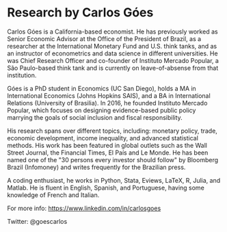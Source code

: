 # Research by Carlos Góes

Carlos Góes is a California-based economist. He has previously worked as Senior Economic Advisor at the Office of the President of Brazil, as a researcher at the International Monetary Fund and U.S. think tanks, and as an instructor of econometrics and data science in different universities. He was Chief Research Officer and co-founder of Instituto Mercado Popular, a São Paulo-based think tank and is currently on leave-of-absense from that institution.

Góes is a PhD student in Economics (UC San Diego), holds a MA in International Economics (Johns Hopkins SAIS), and a BA in International Relations (University of Brasilia). In 2016, he founded Instituto Mercado Popular, which focuses on designing evidence-based public policy marrying the goals of social inclusion and fiscal responsibility.

His research spans over different topics, including: monetary policy, trade, economic development, income inequality, and advanced statistical methods. His work has been featured in global outlets such as the Wall Street Journal, the Financial Times, El País and Le Monde. He has been named one of the "30 persons every investor should follow" by Bloomberg Brazil (Infomoney) and writes frequently for the Brazilian press.

A coding enthusiast, he works in Python, Stata, Eviews, LaTeX, R, Julia, and Matlab. He is fluent in English, Spanish, and Portuguese, having some knowledge of French and Italian.

For more info: https://www.linkedin.com/in/carlosgoes

Twitter: @goescarlos
